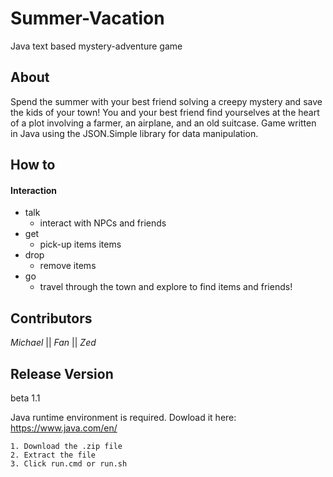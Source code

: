 # Summer-Vacation
Java text based mystery-adventure game


## About
Spend the summer with your best friend solving a creepy mystery and save the kids of your town!
You and your best friend find yourselves at the heart of a plot involving a farmer, an airplane, and an old suitcase.
Game written in Java using the JSON.Simple library for data manipulation.


## How to
#### Interaction 
* talk
  * interact with NPCs and friends
* get
  * pick-up items items  
* drop
  * remove items  
* go
  * travel through the town and explore to find items and friends! 
   

## Contributors
_Michael_ || _Fan_ || _Zed_

## Release Version
beta 1.1 

Java runtime environment is required. Dowload it here:
https://www.java.com/en/

```Installation Instructions:
1. Download the .zip file
2. Extract the file
3. Click run.cmd or run.sh
